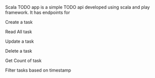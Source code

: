Scala TODO app is a simple TODO api developed using scala and play framework.
It has endpoints for

  Create a task
  
  Read All task
  
  Update a task
  
  Delete a task
  
  Get Count of task
  
  Filter tasks based on timestamp
